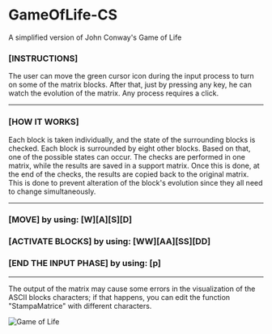 # GameOfLife-CS
A simplified version of John Conway's Game of Life

### [INSTRUCTIONS]

The user can move the green cursor icon during the input process to turn on some of the matrix blocks. After that, just by pressing any key, he can watch the evolution of the matrix. Any process requires a click. <hr>

### [HOW IT WORKS]

Each block is taken individually, and the state of the surrounding blocks is checked. Each block is surrounded by eight other blocks. Based on that, one of the possible states can occur. The checks are performed in one matrix, while the results are saved in a support matrix. Once this is done, at the end of the checks, the results are copied back to the original matrix. This is done to prevent alteration of the block's evolution since they all need to change simultaneously. <hr>

### [MOVE] by using: [W][A][S][D]

### [ACTIVATE BLOCKS] by using: [WW][AA][SS][DD]

### [END THE INPUT PHASE] by using: [p]

<hr>

The output of the matrix may cause some errors in the visualization of the ASCII blocks characters; if that happens, you can edit the function "StampaMatrice" with different characters.

<img src="https://github.com/Phoeyuh/GameOfLife-CS/assets/113254295/b17d5761-ee89-46bf-84ea-18c9dcd5dc3a" alt="Game of Life">


